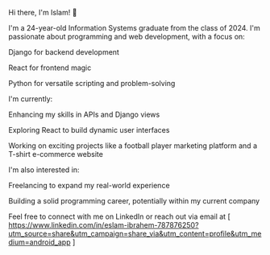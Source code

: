 Hi there, I'm Islam! 👋

I'm a 24-year-old Information Systems graduate from the class of 2024. I'm passionate about programming and web development, with a focus on:

Django for backend development

React for frontend magic

Python for versatile scripting and problem-solving


I'm currently:

Enhancing my skills in APIs and Django views

Exploring React to build dynamic user interfaces

Working on exciting projects like a football player marketing platform and a T-shirt e-commerce website


I'm also interested in:

Freelancing to expand my real-world experience

Building a solid programming career, potentially within my current company


Feel free to connect with me on LinkedIn or reach out via email at [ https://www.linkedin.com/in/eslam-ibrahem-787876250?utm_source=share&utm_campaign=share_via&utm_content=profile&utm_medium=android_app ]


